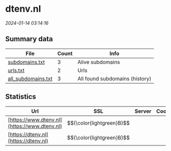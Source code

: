 # dtenv.nl
*2024-01-14 03:14:16*
## Summary data
| File       | Count | Info |
|------------|-------|------|
|[subdomains.txt](/data/dtenv.nl/subdomains.txt)|3|Alive subdomains|
|[urls.txt](/data/dtenv.nl/urls.txt)|2|Urls|
|[all_subdomains.txt](/data/dtenv.nl/all_subdomains.txt)|3|All found subdomains (history)|
## Statistics
| Url | SSL | Server | Cookie | HSTS | CSP | XFO | XXP | RP | Tech |Title |
|------------|-------|------|------|------|------|------|------|------|------|------|
|[https://www.dtenv.nl](https://www.dtenv.nl)| $${\color{lightgreen}B}$$ || |:white_check_mark: |:warning: | 1:white_check_mark: | 2:white_check_mark: | 3:white_check_mark: |HSTS||
|[https://dtenv.nl](https://dtenv.nl)| $${\color{lightgreen}B}$$ || |:white_check_mark: |:warning: | 1:white_check_mark: | 2:white_check_mark: | 3:white_check_mark: |HSTS||